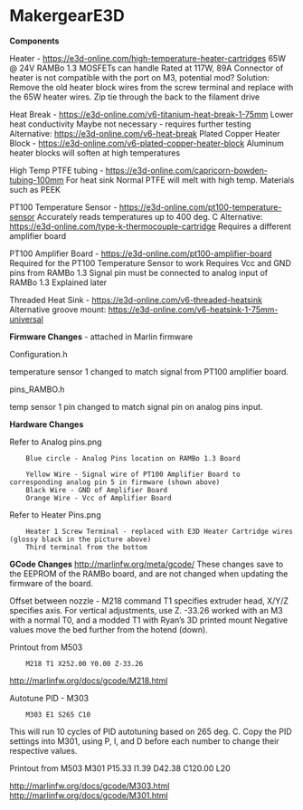 # MakergearE3D

**Components**

Heater - https://e3d-online.com/high-temperature-heater-cartridges
65W @ 24V
RAMBo 1.3 MOSFETs can handle
Rated at 117W, 89A
Connector of heater is not compatible with the port on M3, potential mod?
Solution: Remove the old heater block wires from the screw terminal and replace with the 65W heater wires.
Zip tie through the back to the filament drive 

Heat Break - https://e3d-online.com/v6-titanium-heat-break-1-75mm
Lower heat conductivity
Maybe not necessary - requires further testing
Alternative: https://e3d-online.com/v6-heat-break
Plated Copper Heater Block - https://e3d-online.com/v6-plated-copper-heater-block
Aluminum heater blocks will soften at high temperatures

High Temp PTFE tubing - https://e3d-online.com/capricorn-bowden-tubing-100mm
For heat sink
Normal PTFE will melt with high temp. Materials such as PEEK

PT100 Temperature Sensor - https://e3d-online.com/pt100-temperature-sensor
Accurately reads temperatures up to 400 deg. C
Alternative: https://e3d-online.com/type-k-thermocouple-cartridge
Requires a different amplifier board

PT100 Amplifier Board - https://e3d-online.com/pt100-amplifier-board
Required for the PT100 Temperature Sensor to work
Requires Vcc and GND pins from RAMBo 1.3
Signal pin must be connected to analog input of RAMBo 1.3
Explained later


Threaded Heat Sink - https://e3d-online.com/v6-threaded-heatsink
Alternative groove mount: https://e3d-online.com/v6-heatsink-1-75mm-universal








**Firmware Changes** -  attached in Marlin firmware

Configuration.h

temperature sensor 1 changed to match signal from PT100 amplifier board.

pins_RAMBO.h

temp sensor 1 pin changed to match signal pin on analog pins input.






**Hardware Changes**

Refer to Analog pins.png

        Blue circle - Analog Pins location on RAMBo 1.3 Board

        Yellow Wire - Signal wire of PT100 Amplifier Board to corresponding analog pin 5 in firmware (shown above)
        Black Wire - GND of Amplifier Board
        Orange Wire - Vcc of Amplifier Board

Refer to Heater Pins.png 

        Heater 1 Screw Terminal - replaced with E3D Heater Cartridge wires (glossy black in the picture above)
        Third terminal from the bottom



**GCode Changes**
http://marlinfw.org/meta/gcode/
	These changes save to the EEPROM of the RAMBo board, and are not changed when updating the firmware of the board.  

Offset between nozzle - M218 command
T1 specifies extruder head, X/Y/Z specifies axis. 
For vertical adjustments, use Z.
-33.26 worked with an M3 with a normal T0, and a modded T1 with Ryan’s 3D printed mount
Negative values move the bed further from the hotend (down).

Printout from M503 

        M218 T1 X252.00 Y0.00 Z-33.26

http://marlinfw.org/docs/gcode/M218.html

Autotune PID - M303 

        M303 E1 S265 C10

This will run 10 cycles of PID autotuning based on 265 deg. C.
Copy the PID settings into M301, using P, I, and D before each number to change their respective values.



Printout from M503
M301 P15.33 I1.39 D42.38 C120.00 L20

http://marlinfw.org/docs/gcode/M303.html
http://marlinfw.org/docs/gcode/M301.html
